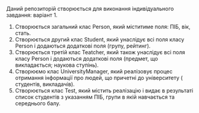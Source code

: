 Даний репозиторій створюється для виконання індивідуального завдання: варіант 1.
1) Створюється загальний клас Person, який міститиме поля: ПІБ, вік, стать.
2) Створюється другий клас Student, який унаслідує всі поля класу Person і додаються додаткові поля (групу, рейтинг).
3) Створюється третій клас Teatcher, який також унаслідує всі поля класу Person і додаються додаткові поля (предмет, що викладається; наукова ступінь).
4) Створюємо клас UniversityManager, який реалізовує процес отримання інформації про людей, що причетні до університету ( студентів, викладачів).
5) Створюється клас Test, який містить реалізацію і видає в результаті список студентів з указанням ПІБ, групи в якій  навчається та середнього балу.
